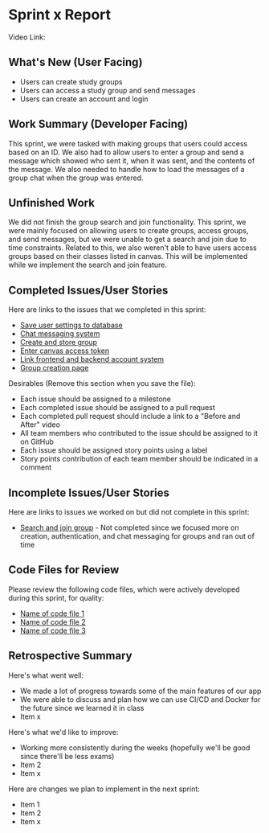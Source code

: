 # Sprint x Report 
Video Link: 
## What's New (User Facing)
 * Users can create study groups
 * Users can access a study group and send messages
 * Users can create an account and login

## Work Summary (Developer Facing)
This sprint, we were tasked with making groups that users could access based on an ID. We also had to allow users to enter a group and send a message which showed who sent it, when it was sent, and the contents of the message. We also needed to handle how to load the messages of a group chat when the group was entered. 

## Unfinished Work
We did not finish the group search and join functionality. This sprint, we were mainly focused on allowing users to create groups, access groups, and send messages, but we were unable to get a search and join due to time constraints. Related to this, we also weren't able to have users access groups based on their classes listed in canvas. This will be implemented while we implement the search and join feature.

## Completed Issues/User Stories
Here are links to the issues that we completed in this sprint:

 * [Save user settings to database](https://github.com/etbay/BrainBatch/issues/26)
 * [Chat messaging system](https://github.com/etbay/BrainBatch/issues/2)
 * [Create and store group](https://github.com/etbay/BrainBatch/issues/27)
 * [Enter canvas access token](https://github.com/etbay/BrainBatch/issues/16)
 * [Link frontend and backend account system](https://github.com/etbay/BrainBatch/issues/17)
 * [Group creation page](https://github.com/etbay/BrainBatch/issues/5)

 Desirables (Remove this section when you save the file):
  * Each issue should be assigned to a milestone
  * Each completed issue should be assigned to a pull request
  * Each completed pull request should include a link to a "Before and After" video
  * All team members who contributed to the issue should be assigned to it on GitHub
  * Each issue should be assigned story points using a label
  * Story points contribution of each team member should be indicated in a comment
 
 ## Incomplete Issues/User Stories
 Here are links to issues we worked on but did not complete in this sprint:
 
 * [Search and join group](https://github.com/etbay/BrainBatch/issues/28) - Not completed since we focused more on creation, authentication, and chat messaging for groups and ran out of time

## Code Files for Review
Please review the following code files, which were actively developed during this sprint, for quality:
 * [Name of code file 1](https://github.com/your_repo/file_extension)
 * [Name of code file 2](https://github.com/your_repo/file_extension)
 * [Name of code file 3](https://github.com/your_repo/file_extension)
 
## Retrospective Summary
Here's what went well:
  * We made a lot of progress towards some of the main features of our app
  * We were able to discuss and plan how we can use CI/CD and Docker for the future since we learned it in class
  * Item x
 
Here's what we'd like to improve:
   * Working more consistently during the weeks (hopefully we'll be good since there'll be less exams)
   * Item 2
   * Item x
  
Here are changes we plan to implement in the next sprint:
   * Item 1
   * Item 2
   * Item x





